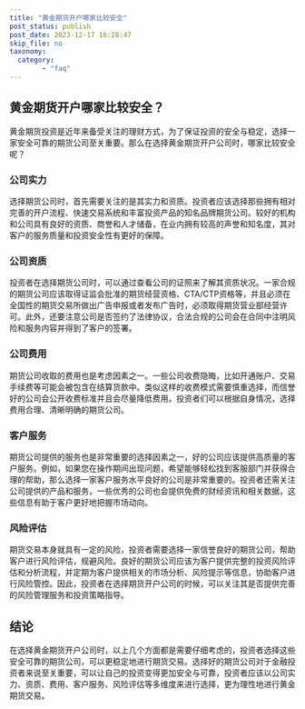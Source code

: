 ```yaml
---
title: "黄金期货开户哪家比较安全"
post_status: publish
post_date: 2023-12-17 16:28:47
skip_file: no
taxonomy:
  category:
        - "faq"
---
```


## 黄金期货开户哪家比较安全？

黄金期货投资是近年来备受关注的理财方式，为了保证投资的安全与稳定，选择一家安全可靠的期货公司至关重要。那么在选择黄金期货开户公司时，哪家比较安全呢？

### 公司实力

选择期货公司时，首先需要关注的是其实力和资质。投资者应该选择那些拥有相对完善的开户流程、快速交易系统和丰富投资产品的知名品牌期货公司。较好的机构和公司具有良好的资质、商誉和人才储备，在业内拥有较高的声誉和知名度，其对客户的服务质量和投资安全性有更好的保障。

### 公司资质

投资者在选择期货公司时，可以通过查看公司的证照来了解其资质状况。一家合规的期货公司应该取得证监会批准的期货经营资格、CTA/CTP资格等，并且必须在全国性的期货交易所做出广告申报或者发布广告时，必须取得期货营业部经营许可。此外，还要注意公司是否签约了法律协议，合法合规的公司会在合同中注明风险和服务内容并得到了客户的签署。

### 公司费用

期货公司收取的费用也是考虑因素之一。一些公司收费隐晦，比如开通账户、交易手续费等可能会被包含在结算货款中。类似这样的收费模式需要慎重选择，而信誉好的公司会公开收费标准并且会尽量降低费用。投资者们可以根据自身情况，选择费用合理、清晰明确的期货公司。

### 客户服务

期货公司提供的服务也是非常重要的选择因素之一，好的公司应该提供高质量的客户服务。例如，如果您在操作期间出现问题，希望能够轻松找到客服部门并获得合理的帮助，那么选择一家客户服务水平良好的公司是非常重要的。投资者还需关注公司提供的产品和服务，一些优秀的公司也会提供免费的财经资讯和相关数据，这些信息有助于客户更好地把握市场动向。

### 风险评估

期货交易本身就具有一定的风险，投资者需要选择一家信誉良好的期货公司，帮助客户进行风险评估，规避风险。良好的期货公司应该为客户提供完整的投资风险评估和分析流程，并定期为客户提供相关的市场分析、风险提示等信息，协助客户进行风险管控。因此，投资者在选择期货开户公司的时候，可以关注其是否提供完善的风险管理服务和投资策略指导。

## 结论

在选择黄金期货开户公司时，以上几个方面都是需要仔细考虑的，投资者选择这些安全可靠的期货公司，可以更稳定地进行期货交易。选择好的期货公司对于金融投资者来说至关重要，可以让自己的投资变得更加安全与可靠，投资者应该以公司实力、资质、费用、客户服务、风险评估等多维度来进行选择，更为理性地进行黄金期货交易。
